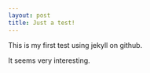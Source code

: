 ```yaml
---
layout: post
title: Just a test!
---
```


This is my first test using jekyll on github.

It seems very interesting.